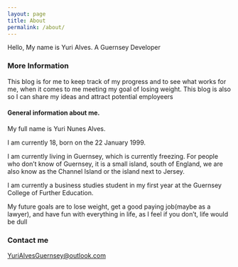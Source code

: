 ```yaml
---
layout: page
title: About
permalink: /about/
---
```


Hello, My name is Yuri Alves. A Guernsey Developer

### More Information

This blog is for me to keep track of my progress and to see what works for me, when it comes to me meeting my goal of losing weight.
This blog is also so I can share my ideas and attract potential employeers

#### General information about me.

My full name is Yuri Nunes Alves.

I am currently 18, born on the 22 January 1999.

I am currently living in Guernsey, which is currently freezing. For people who don’t know of Guernsey, it is a small island, south of England, we are also know as the Channel Island or the island next to Jersey.

I am currently a business studies student in my first year at the Guernsey College of Further Education.

My future goals are to lose weight, get a good paying job(maybe as a lawyer), and have fun with everything in life, as I feel if you don’t, life would be dull



### Contact me

[YuriAlvesGuernsey@outlook.com](mailto:YuriAlvesGuernsey@outlook.com)
